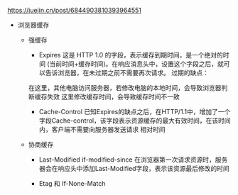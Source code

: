 https://juejin.cn/post/6844903810393964551


- 浏览器缓存
    - 强缓存
        - Expires
        这是 HTTP 1.0 的字段，表示缓存到期时间，是一个绝对的时间 (当前时间+缓存时间)。在响应消息头中，设置这个字段之后，就可以告诉浏览器，在未过期之前不需要再次请求。
        过期的缺点：

        在这里，其他电脑访问服务器，若修改电脑的本地时间，会导致浏览器判断缓存失效 这里修改缓存时间，会导致缓存时间不一致
        - Cache-Control
        已知Expires的缺点之后，在HTTP/1.1中，增加了一个字段Cache-control，该字段表示资源缓存的最大有效时间，在该时间内，客户端不需要向服务器发送请求
        相对时间

    - 协商缓存
        - Last-Modified if-modified-since
        在浏览器第一次请求资源时，服务器会在响应头中添加Last-Modified字段，表示该资源最后修改的时间
        
        - Etag 和 If-None-Match

        